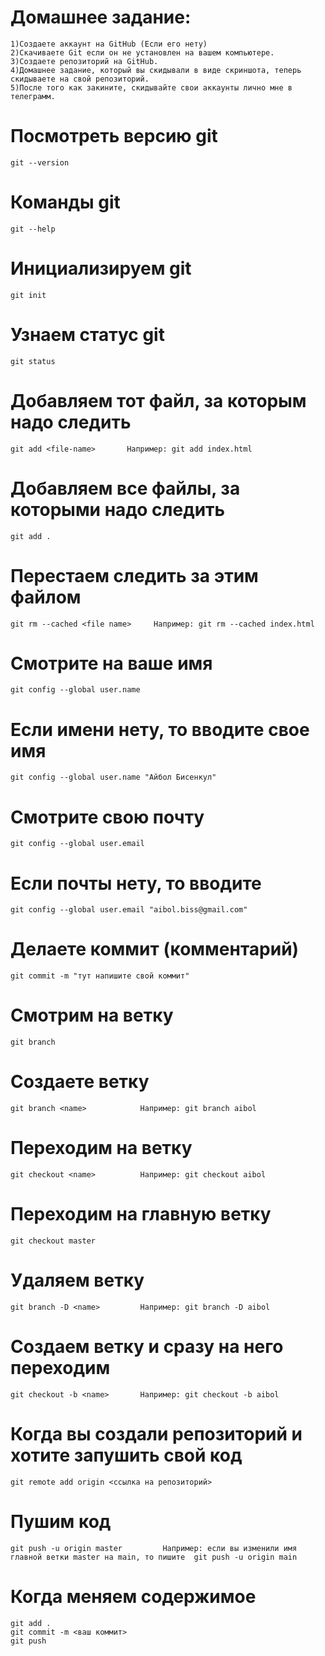 # Домашнее задание:
```````````````````
1)Создаете аккаунт на GitHub (Если его нету)
2)Скачиваете Git если он не установлен на вашем компьютере.
3)Создаете репозиторий на GitHub.
4)Домашнее задание, который вы скидывали в виде скриншота, теперь скидываете на свой репозиторий.
5)После того как закините, скидывайте свои аккаунты лично мне в телеграмм.
```````````````````


# Посмотреть версию git
```````````````````````
git --version
```````````````````````

# Команды git
```````````````````````
git --help
```````````````````````

# Инициализируем git
```````````````````````
git init
```````````````````````

#  Узнаем статус git
```````````````````````
git status
```````````````````````

# Добавляем тот файл, за которым надо следить
``````````````````````````````````````````````````````
git add <file-name>       Например: git add index.html
``````````````````````````````````````````````````````

# Добавляем все файлы, за которыми надо следить
``````````````````````````````````````````````````````
git add .
``````````````````````````````````````````````````````

# Перестаем следить за этим файлом
````````````````````````````````````````````````````````````````````
git rm --cached <file name>     Например: git rm --cached index.html
````````````````````````````````````````````````````````````````````

# Смотрите на ваше имя
````````````````````````````````````````````````````````````````````
git config --global user.name
````````````````````````````````````````````````````````````````````

# Если имени нету, то вводите свое имя
````````````````````````````````````````````````````````````````````
git config --global user.name "Айбол Бисенкул"
````````````````````````````````````````````````````````````````````

# Смотрите свою почту
````````````````````````````````````````````````````````````````````
git config --global user.email
````````````````````````````````````````````````````````````````````

# Если почты нету, то вводите
````````````````````````````````````````````````````````````````````
git config --global user.email "aibol.biss@gmail.com"
````````````````````````````````````````````````````````````````````

# Делаете коммит (комментарий)
````````````````````````````````````````
git commit -m "тут напишите свой коммит"    
````````````````````````````````````````




# Смотрим на ветку
````````````````````````````````````````````````````````````````````
git branch
````````````````````````````````````````````````````````````````````

# Создаете ветку
````````````````````````````````````````````````````````````````````
git branch <name>            Например: git branch aibol
````````````````````````````````````````````````````````````````````

# Переходим на ветку
````````````````````````````````````````````````````````````````````
git checkout <name>          Например: git checkout aibol
````````````````````````````````````````````````````````````````````

# Переходим на главную ветку
````````````````````````````````````````````````````````````````````
git checkout master        
````````````````````````````````````````````````````````````````````

# Удаляем ветку
````````````````````````````````````````````````````````````````````
git branch -D <name>         Например: git branch -D aibol 
````````````````````````````````````````````````````````````````````

# Создаем ветку и сразу на него переходим
````````````````````````````````````````````````````````````````````
git checkout -b <name>       Например: git checkout -b aibol
````````````````````````````````````````````````````````````````````



# Когда вы создали репозиторий и хотите запушить свой код
````````````````````````````````````````````````````````````````````
git remote add origin <ссылка на репозиторий>
````````````````````````````````````````````````````````````````````

# Пушим код
`````````````````````````````````````````````````````````````````````````````````````````````````````````````````````````````````
git push -u origin master         Например: если вы изменили имя главной ветки master нa main, то пишите  git push -u origin main 
`````````````````````````````````````````````````````````````````````````````````````````````````````````````````````````````````


# Когда меняем содержимое
````````````````````````````````````````````````````````````````````
git add .
git commit -m <ваш коммит>
git push
````````````````````````````````````````````````````````````````````
